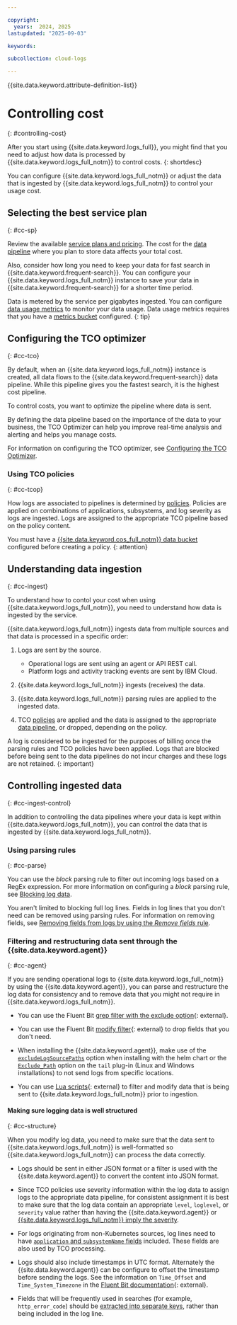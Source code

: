 ```yaml
---

copyright:
  years:  2024, 2025
lastupdated: "2025-09-03"

keywords:

subcollection: cloud-logs

---
```


{{site.data.keyword.attribute-definition-list}}

# Controlling cost
{: #controlling-cost}

After you start using {{site.data.keyword.logs_full}}, you might find that you need to adjust how data is processed by {{site.data.keyword.logs_full_notm}} to control costs.
{: shortdesc}

You can configure {{site.data.keyword.logs_full_notm}} or adjust the data that is ingested by {{site.data.keyword.logs_full_notm}} to control your usage cost.

## Selecting the best service plan
{: #cc-sp}

Review the available [service plans and pricing](/docs/cloud-logs?topic=cloud-logs-service_plans). The cost for the [data pipeline](/docs/cloud-logs?topic=cloud-logs-tco-data-pipelines) where you plan to store data affects your total cost.

Also, consider how long you need to keep your data for fast search in {{site.data.keyword.frequent-search}}. You can configure your {{site.data.keyword.logs_full_notm}} instance to save your data in {{site.data.keyword.frequent-search}} for a shorter time period.

Data is metered by the service per gigabytes ingested. You can configure [data usage metrics](/docs/cloud-logs?topic=cloud-logs-data-usage-metrics) to monitor your data usage. Data usage metrics requires that you have a [metrics bucket](/docs/cloud-logs?topic=cloud-logs-configure-metrics-bucket) configured.
{: tip}

## Configuring the TCO optimizer
{: #cc-tco}

By default, when an {{site.data.keyword.logs_full_notm}} instance is created, all data flows to the {{site.data.keyword.frequent-search}} data pipeline. While this pipeline gives you the fastest search, it is the highest cost pipeline.

To control costs, you want to optimize the pipeline where data is sent.

By defining the data pipeline based on the importance of the data to your business, the TCO Optimizer can help you improve real-time analysis and alerting and helps you manage costs.

For information on configuring the TCO optimizer, see [Configuring the TCO Optimizer](/docs/cloud-logs?topic=cloud-logs-tco-optimizer).

### Using TCO policies
{: #cc-tcop}

How logs are associated to pipelines is determined by [policies](/docs/cloud-logs?topic=cloud-logs-tco-optimizer#tco-optimizer-create-policy). Policies are applied on combinations of applications, subsystems, and log severity as logs are ingested. Logs are assigned to the appropriate TCO pipeline based on the policy content.

You must have a [{{site.data.keyword.cos_full_notm}} data bucket](/docs/cloud-logs?topic=cloud-logs-configure-data-bucket) configured before creating a policy.
{: attention}



## Understanding data ingestion
{: #cc-ingest}

To understand how to contol your cost when using {{site.data.keyword.logs_full_notm}}, you need to understand how data is ingested by the service.

{{site.data.keyword.logs_full_notm}} ingests data from multiple sources and that data is processed in a specific order:

1. Logs are sent by the source. 

   * Operational logs are sent using an agent or API REST call. 
   * Platform logs and activity tracking events are sent by IBM Cloud.

2. {{site.data.keyword.logs_full_notm}} ingests (receives) the data.

3. {{site.data.keyword.logs_full_notm}} parsing rules are applied to the ingested data.

4. TCO [policies](/docs/cloud-logs?topic=cloud-logs-tco-optimizer#tco-optimizer-create-policy) are applied and the data is assigned to the appropriate [data pipeline](/docs/cloud-logs?topic=cloud-logs-tco-data-pipelines), or dropped, depending on the policy.

A log is considered to be ingested for the purposes of billing once the parsing rules and TCO policies have been applied.  Logs that are blocked before being sent to the data pipelines do not incur charges and these logs are not retained.
{: important}

## Controlling ingested data
{: #cc-ingest-control}

In addition to controlling the data pipelines where your data is kept within {{site.data.keyword.logs_full_notm}}, you can control the data that is ingested by {{site.data.keyword.logs_full_notm}}.

### Using parsing rules 
{: #cc-parse}

You can use the *block* parsing rule to filter out incoming logs based on a RegEx expression. For more information on configuring a *block* parsing rule, see [Blocking log data](/docs/cloud-logs?topic=cloud-logs-parse-block-rule&interface=ui).

You aren't limited to blocking full log lines. Fields in log lines that you don't need can be removed using parsing rules. For information on removing fields, see [Removing fields from logs by using the *Remove fields* rule](/docs/cloud-logs?topic=cloud-logs-parse-remove-rule&interface=ui).

### Filtering and restructuring data sent through the {{site.data.keyword.agent}}
{: #cc-agent}

If you are sending operational logs to {{site.data.keyword.logs_full_notm}} by using the {{site.data.keyword.agent}}, you can parse and restructure the log data for consistency and to remove data that you might not require in {{site.data.keyword.logs_full_notm}}.

* You can use the Fluent Bit [grep filter with the exclude option](https://docs.fluentbit.io/manual/data-pipeline/filters/grep){: external}.

* You can use the Fluent Bit [modify filter](https://docs.fluentbit.io/manual/3.2/pipeline/filters/modify){: external} to drop fields that you don't need.

* When installing the {{site.data.keyword.agent}}, make use of the [`excludeLogSourcePaths`](/docs/cloud-logs?topic=cloud-logs-agent-helm-template-clusters#agent-helm-template-clusters-chart-options-log-source-paths) option when installing with the helm chart or the [`Exclude_Path`](/docs/cloud-logs?topic=cloud-logs-agent-helm-template-clusters#agent-helm-template-clusters-chart-options-log-source-paths) option on the `tail` plug-in (Linux and Windows installations) to not send logs from specific locations.

* You can use [Lua scripts](https://docs.fluentbit.io/manual/data-pipeline/filters/lua){: external} to filter and modify data that is being sent to {{site.data.keyword.logs_full_notm}} prior to ingestion.

#### Making sure logging data is well structured
{: #cc-structure}

When you modify log data, you need to make sure that the data sent to {{site.data.keyword.logs_full_notm}} is well-formatted so {{site.data.keyword.logs_full_notm}} can process the data correctly.

* Logs should be sent in either JSON format or a filter is used with the {{site.data.keyword.agent}} to convert the content into JSON format.

* Since TCO policies use severity information within the log data to assign logs to the appropriate data pipeline, for consistent assignment it is best to make sure that the log data contain an appropriate `level`, `loglevel`, or `severity` value rather than having the {{site.data.keyword.agent}} or [{{site.data.keyword.logs_full_notm}} imply the severity](/docs/cloud-logs?topic=cloud-logs-severities).

* For logs originating from non-Kubernetes sources, log lines need to have [`application` and `subsystemName` fields](/docs/cloud-logs?topic=cloud-logs-metadata) included. These fields are also used by TCO processing.

* Logs should also include timestamps in UTC format. Alternately the {{site.data.keyword.agent}} can be configure to offset the timestamp before sending the logs. See the information on `Time_Offset` and `Time_System_Timezone` in the [Fluent Bit documentation](https://docs.fluentbit.io/manual/data-pipeline/parsers/configuring-parser){: external}.

* Fields that will be frequently used in searches (for example, `http_error_code`) should be [extracted into separate keys](/docs/cloud-logs?topic=cloud-logs-parse-extract-rule&interface=ui), rather than being included in the log line.
